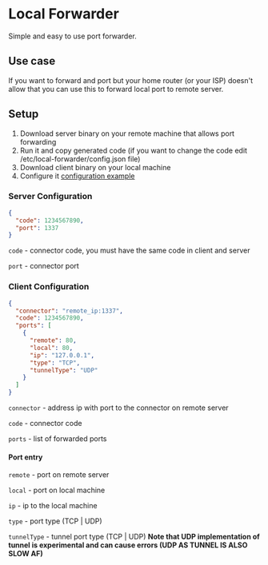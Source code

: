 # Local Forwarder
Simple and easy to use port forwarder.

## Use case
If you want to forward and port but your home router (or your ISP) 
doesn't allow that you can use this to forward local port to remote server.

## Setup
1. Download server binary on your remote machine that allows port forwarding
2. Run it and copy generated code (if you want to change the code edit /etc/local-forwarder/config.json file)
3. Download client binary on your local machine
4. Configure it [configuration example](#client-configuration)

### Server Configuration
```json
{
  "code": 1234567890,
  "port": 1337
}
```

`code` - connector code, you must have the same code in client and server

`port` - connector port


### Client Configuration
```json
{
  "connector": "remote_ip:1337",
  "code": 1234567890,
  "ports": [
    {
      "remote": 80,
      "local": 80,
      "ip": "127.0.0.1",
      "type": "TCP",
      "tunnelType": "UDP"
    }
  ]
}
```

`connector` - address ip with port to the connector on remote server

`code` - connector code

`ports` - list of forwarded ports

#### Port entry
`remote` - port on remote server

`local` - port on local machine

`ip` - ip to the local machine

`type` - port type (TCP | UDP)

`tunnelType` - tunnel port type (TCP | UDP) **Note that UDP implementation of tunnel is experimental and can cause errors (UDP AS TUNNEL IS ALSO SLOW AF)**
